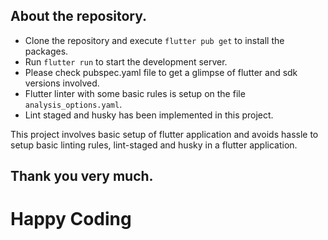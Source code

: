 ## About the repository.

- Clone the repository and execute `flutter pub get` to install the packages.
- Run `flutter run` to start the development server.
- Please check pubspec.yaml file to get a glimpse of flutter and sdk versions involved.
- Flutter linter with some basic rules is setup on the file `analysis_options.yaml`.
- Lint staged and husky has been implemented in this project.

This project involves basic setup of flutter application and avoids hassle to setup basic linting rules, lint-staged and husky in a flutter application.

## Thank you very much.

# Happy Coding
